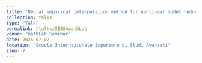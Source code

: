 ```yaml
---
title: "Neural empirical interpolation method for nonlinear model reduction"
collection: talks
type: "Talk"
permalink: /talks/SISSAmathLab
venue: "mathLab Seminar"
date: 2025-07-02
location: "Scuola Internazionale Superiore di Studi Avanzati"
item: 7
---
```


